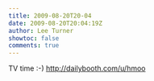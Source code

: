 ```yaml
---
title: 2009-08-20T20-04
date: 2009-08-20T20:04:19Z
author: Lee Turner
showtoc: false
comments: true
---
```


TV time :-) http://dailybooth.com/u/hmoo

